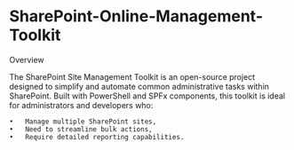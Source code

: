 # SharePoint-Online-Management-Toolkit
Overview

The SharePoint Site Management Toolkit is an open-source project designed to simplify and automate common administrative tasks within SharePoint. Built with PowerShell and SPFx components, this toolkit is ideal for administrators and developers who:

	•	Manage multiple SharePoint sites,
	•	Need to streamline bulk actions,
	•	Require detailed reporting capabilities.
